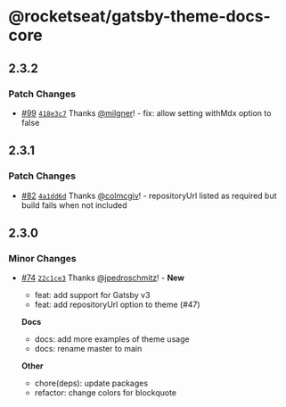 # @rocketseat/gatsby-theme-docs-core

## 2.3.2

### Patch Changes

- [#99](https://github.com/Rocketseat/gatsby-themes/pull/99) [`418e3c7`](https://github.com/Rocketseat/gatsby-themes/commit/418e3c767f3d84cb7d53c9049873bee625c57071) Thanks [@milgner](https://github.com/milgner)! - fix: allow setting withMdx option to false

## 2.3.1

### Patch Changes

- [#82](https://github.com/Rocketseat/gatsby-themes/pull/82) [`4a1dd6d`](https://github.com/Rocketseat/gatsby-themes/commit/4a1dd6d016e4ed973e54df4a8c6a60f6e900ffbb) Thanks [@colmcgiv](https://github.com/colmcgiv)! - repositoryUrl listed as required but build fails when not included

## 2.3.0

### Minor Changes

- [#74](https://github.com/Rocketseat/gatsby-themes/pull/74) [`22c1ce3`](https://github.com/Rocketseat/gatsby-themes/commit/22c1ce3124e540d51cac50f21b71e9eaf21524b3) Thanks [@jpedroschmitz](https://github.com/jpedroschmitz)! - **New**

  - feat: add support for Gatsby v3
  - feat: add repositoryUrl option to theme (#47)

  **Docs**

  - docs: add more examples of theme usage
  - docs: rename master to main

  **Other**

  - chore(deps): update packages
  - refactor: change colors for blockquote
